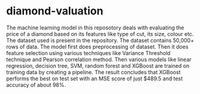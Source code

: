 # diamond-valuation
The machine learning model in this reposotory deals with evaluating the price of a diamond based on its features like type of cut, its size, colour etc. The dataset used is present in the repository. The dataset contains 50,000+ rows of data.
The model first does preprocessing of dataset. Then it does feature selection using various techniques like Variance Threshold technique and Pearson correlation method. Then various models like linear regression, decision tree, SVM, random forest and XGBoost are trained on training data by creating a pipeline.
The result concludes that XGBoost performs the best on test set with an MSE score of just $489.5 and test accuracy of about 98%.
